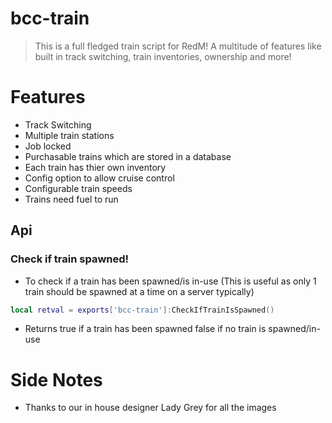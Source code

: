 # bcc-train
> This is a full fledged train script for RedM! A multitude of features like built in track switching, train inventories, ownership and more!

# Features
- Track Switching
- Multiple train stations
- Job locked
- Purchasable trains which are stored in a database
- Each train has thier own inventory
- Config option to allow cruise control
- Configurable train speeds
- Trains need fuel to run

## Api
### Check if train spawned!
- To check if a train has been spawned/is in-use (This is useful as only 1 train should be spawned at a time on a server typically)
```Lua
local retval = exports['bcc-train']:CheckIfTrainIsSpawned()
```
- Returns true if a train has been spawned false if no train is spawned/in-use

# Side Notes
- Thanks to our in house designer Lady Grey for all the images
